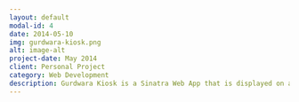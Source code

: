 ```yaml
---
layout: default
modal-id: 4
date: 2014-05-10
img: gurdwara-kiosk.png
alt: image-alt
project-date: May 2014
client: Personal Project
category: Web Development
description: Gurdwara Kiosk is a Sinatra Web App that is displayed on a Kiosk app on an iPad, that allows users to gain information about the Gurdwaras and it’s ceremonies. Click <a href="https://github.com/kesrinishaan/gurdwara-kiosk">here</a> to visit the repository on GitHub or <a href="http://gurdwara-kiosk.ikapps.io">here</a> for a live demo.
---
```

